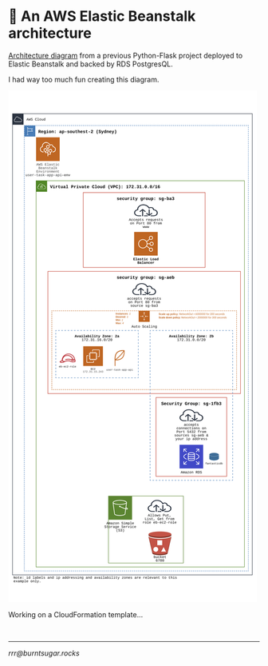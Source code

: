 # 🌱 An AWS Elastic Beanstalk architecture

[Architecture diagram](py-fl-eb-rds-arch.pdf) from a previous Python-Flask project deployed to Elastic Beanstalk and backed by RDS PostgresQL. 

I had way too much fun creating this diagram.

![Architecture diagram](py-fl-eb-rds-arch.png)

Working on a CloudFormation template...

<br>

<hr>

*rrr@<span></span>burntsugar.rocks*